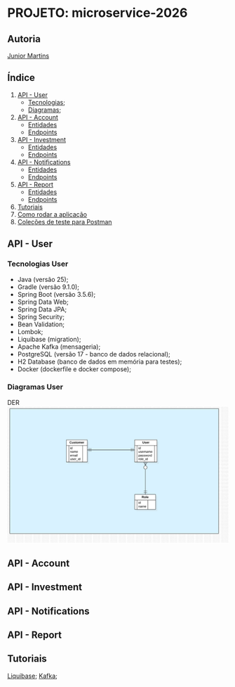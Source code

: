 # PROJETO: microservice-2026

## Autoria

[Junior Martins](https://www.linkedin.com/in/juniorsmartins/)

## Índice

1.  [API - User](#api---user)
    * [Tecnologias](#tecnologias-user);
    * [Diagramas](#diagramas-user);
2.  [API - Account](#api---account)
    * [Entidades](#entidades-account)
    * [Endpoints](#endpoints-account)
3.  [API - Investment](#api---investment)
    * [Entidades](#entidades-investment)
    * [Endpoints](#endpoints-investment)
4.  [API - Notifications](#api---notifications)
    * [Entidades](#entidades-notifications)
    * [Endpoints](#endpoints-notifications)
5.  [API - Report](#api---report)
    * [Entidades](#entidades-report)
    * [Endpoints](#endpoints-report)
6.  [Tutoriais](#tutoriais)
7.  [Como rodar a aplicação](#como-rodar-a-aplicacao) 
8.  [Coleções de teste para Postman](#colecoes-de-teste-para-postman)

## API - User

### Tecnologias User

- Java (versão 25);
- Gradle (versão 9.1.0);
- Spring Boot (versão 3.5.6);
- Spring Data Web;
- Spring Data JPA;
- Spring Security;
- Bean Validation;
- Lombok;
- Liquibase (migration);
- Apache Kafka (mensageria);
- PostgreSQL (versão 17 - banco de dados relacional);
- H2 Database (banco de dados em memória para testes);
- Docker (dockerfile e docker compose);

### Diagramas User

DER
![DER api-user](docs/diagramas/DER-api-user.png)

## API - Account

## API - Investment

## API - Notifications

## API - Report

## Tutoriais

[Liquibase](docs/tutoriais/liquibase.md);
[Kafka](docs/tutoriais/kafka.md);

